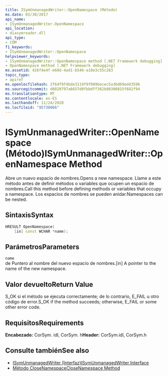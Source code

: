 ```yaml
---
title: ISymUnmanagedWriter::OpenNamespace (Método)
ms.date: 03/30/2017
api_name:
- ISymUnmanagedWriter.OpenNamespace
api_location:
- diasymreader.dll
api_type:
- COM
f1_keywords:
- ISymUnmanagedWriter::OpenNamespace
helpviewer_keywords:
- ISymUnmanagedWriter::OpenNamespace method [.NET Framework debugging]
- OpenNamespace method [.NET Framework debugging]
ms.assetid: 426f4e4f-e60d-4ad1-b546-a10e3c55c283
topic_type:
- apiref
ms.openlocfilehash: 2f64f9f4bde3119f9f089becec5a36d69ed43596
ms.sourcegitcommit: d8020797a6657d0fbbdff362b80300815f682f94
ms.translationtype: MT
ms.contentlocale: es-ES
ms.lasthandoff: 11/24/2020
ms.locfileid: "95730066"
---
```

# <a name="isymunmanagedwriteropennamespace-method"></a><span data-ttu-id="63d60-102">ISymUnmanagedWriter::OpenNamespace (Método)</span><span class="sxs-lookup"><span data-stu-id="63d60-102">ISymUnmanagedWriter::OpenNamespace Method</span></span>

<span data-ttu-id="63d60-103">Abre un nuevo espacio de nombres.</span><span class="sxs-lookup"><span data-stu-id="63d60-103">Opens a new namespace.</span></span> <span data-ttu-id="63d60-104">Llame a este método antes de definir métodos o variables que ocupen un espacio de nombres.</span><span class="sxs-lookup"><span data-stu-id="63d60-104">Call this method before defining methods or variables that occupy a namespace.</span></span> <span data-ttu-id="63d60-105">Los espacios de nombres se pueden anidar.</span><span class="sxs-lookup"><span data-stu-id="63d60-105">Namespaces can be nested.</span></span>  
  
## <a name="syntax"></a><span data-ttu-id="63d60-106">Sintaxis</span><span class="sxs-lookup"><span data-stu-id="63d60-106">Syntax</span></span>  
  
```cpp  
HRESULT OpenNamespace(  
    [in] const WCHAR *name);  
```  
  
## <a name="parameters"></a><span data-ttu-id="63d60-107">Parámetros</span><span class="sxs-lookup"><span data-stu-id="63d60-107">Parameters</span></span>  

 `name`  
 <span data-ttu-id="63d60-108">de Puntero al nombre del nuevo espacio de nombres.</span><span class="sxs-lookup"><span data-stu-id="63d60-108">[in] A pointer to the name of the new namespace.</span></span>  
  
## <a name="return-value"></a><span data-ttu-id="63d60-109">Valor devuelto</span><span class="sxs-lookup"><span data-stu-id="63d60-109">Return Value</span></span>  

 <span data-ttu-id="63d60-110">S_OK si el método se ejecuta correctamente; de lo contrario, E_FAIL u otro código de error.</span><span class="sxs-lookup"><span data-stu-id="63d60-110">S_OK if the method succeeds; otherwise, E_FAIL or some other error code.</span></span>  
  
## <a name="requirements"></a><span data-ttu-id="63d60-111">Requisitos</span><span class="sxs-lookup"><span data-stu-id="63d60-111">Requirements</span></span>  

 <span data-ttu-id="63d60-112">**Encabezado:** CorSym. idl, CorSym. h</span><span class="sxs-lookup"><span data-stu-id="63d60-112">**Header:** CorSym.idl, CorSym.h</span></span>  
  
## <a name="see-also"></a><span data-ttu-id="63d60-113">Consulte también</span><span class="sxs-lookup"><span data-stu-id="63d60-113">See also</span></span>

- [<span data-ttu-id="63d60-114">ISymUnmanagedWriter (Interfaz)</span><span class="sxs-lookup"><span data-stu-id="63d60-114">ISymUnmanagedWriter Interface</span></span>](isymunmanagedwriter-interface.md)
- [<span data-ttu-id="63d60-115">Método CloseNamespace</span><span class="sxs-lookup"><span data-stu-id="63d60-115">CloseNamespace Method</span></span>](isymunmanagedwriter-closenamespace-method.md)
